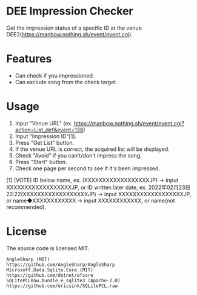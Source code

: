 # DEE Impression Checker

Get the impression status of a specific ID at the venue DEE2(https://manbow.nothing.sh/event/event.cgi).

# Features

- Can check if you impressioned.
- Can exclude song from the check target. 

# Usage

1. Input "Venue URL" (ex. https://manbow.nothing.sh/event/event.cgi?action=List_def&event=138)
1. Input "Impression ID"[1].
1. Press "Get List" button.
1. If the venue URL is correct, the acquired list will be displayed. 
1. Check "Avoid" if you can't/don't impress the song.
1. Press "Start" button.
1. Check one page per second to see if it's been impressed.

[1] (VOTE) ID below name, ex. (XXXXXXXXXXXXXXXXXXJP) -> input XXXXXXXXXXXXXXXXXXJP, 
or ID written later date, ex. 2022年02月23日22:22(XXXXXXXXXXXXXXXXXXJP) -> input XXXXXXXXXXXXXXXXXXJP,
or name◆XXXXXXXXXXXX -> input XXXXXXXXXXXX,
or name(not recommended).

# License

The source code is licensed MIT.

```
AngleSharp (MIT)                             https://github.com/AngleSharp/AngleSharp
Microsoft.Data.Sqlite.Core (MIT)             https://github.com/dotnet/efcore
SQLitePCLRaw.bundle_e_sqlite3 (Apache-2.0)   https://github.com/ericsink/SQLitePCL.raw
```